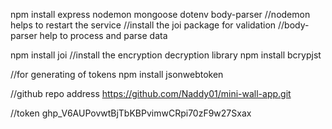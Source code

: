 npm install express nodemon mongoose dotenv body-parser
//nodemon helps to restart the service
//install the joi package for validation
//body-parser help to process and parse data

npm install joi
//install the encryption decryption library
npm install bcrypjst

//for generating of tokens
npm install jsonwebtoken

//github repo address
https://github.com/Naddy01/mini-wall-app.git

//token
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

